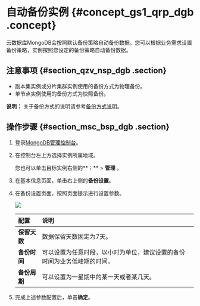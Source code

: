 # 自动备份实例 {#concept_gs1_qrp_dgb .concept}

云数据库MongoDB会按照默认备份策略自动备份数据。您可以根据业务需求设置备份策略，实例按照您设定的备份策略自动备份数据。

## 注意事项 {#section_qzv_nsp_dgb .section}

-   副本集实例或分片集群实例使用的备份方式为物理备份。
-   单节点实例使用的备份方式为快照备份。

**说明：** 关于备份方式的说明请参考[备份方式说明](intl.zh-CN/用户指南/数据备份/手动备份实例.md#section_jmr_kcp_dgb)。

## 操作步骤 {#section_msc_bsp_dgb .section}

1.  登录[MongoDB管理控制台](https://mongodb.console.aliyun.com/#/mongodb/list)。
2.  在控制台左上方选择实例所属地域。

    您也可以单击目标实例右侧的**⋮** \> **管理** 。

3.  在基本信息页面，单击右上侧的**备份设置**。
4.  在备份设置页面，按照页面提示进行设置参数。

    ![](http://static-aliyun-doc.oss-cn-hangzhou.aliyuncs.com/assets/img/6721/154502384234383_zh-CN.png)

    |配置|说明|
    |:-|:-|
    |**保留天数**|数据保留天数固定为7天。|
    |**备份时间**|可以设置为任意时段，以小时为单位，建议设置的备份时间为业务低峰期的时间。|
    |**备份周期**|可以设置为一星期中的某一天或者某几天。|

5.  完成上述参数配置后，单击**确定**。


